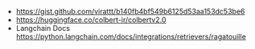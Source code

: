 - https://gist.github.com/virattt/b140fb4bf549b6125d53aa153dc53be6
- https://huggingface.co/colbert-ir/colbertv2.0
- Langchain Docs https://python.langchain.com/docs/integrations/retrievers/ragatouille 

